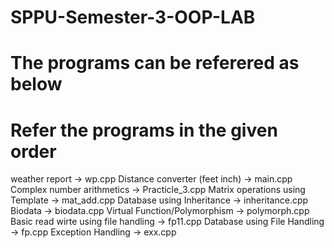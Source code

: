 # SPPU-Semester-3-OOP-LAB
# The programs can be referered as below
# Refer the programs in the given order
weather report -> wp.cpp
Distance converter (feet inch) -> main.cpp
Complex number arithmetics -> Practicle_3.cpp
Matrix operations using Template -> mat_add.cpp
Database using Inheritance  -> inheritance.cpp
Biodata   -> biodata.cpp
Virtual Function/Polymorphism  -> polymorph.cpp
Basic read wirte using file handling  -> fp11.cpp
Database using File Handling   -> fp.cpp
Exception Handling -> exx.cpp
